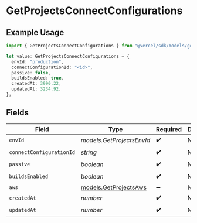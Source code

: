 # GetProjectsConnectConfigurations

## Example Usage

```typescript
import { GetProjectsConnectConfigurations } from "@vercel/sdk/models/getprojectsop.js";

let value: GetProjectsConnectConfigurations = {
  envId: "production",
  connectConfigurationId: "<id>",
  passive: false,
  buildsEnabled: true,
  createdAt: 3990.22,
  updatedAt: 3234.92,
};
```

## Fields

| Field                                                | Type                                                 | Required                                             | Description                                          |
| ---------------------------------------------------- | ---------------------------------------------------- | ---------------------------------------------------- | ---------------------------------------------------- |
| `envId`                                              | *models.GetProjectsEnvId*                            | :heavy_check_mark:                                   | N/A                                                  |
| `connectConfigurationId`                             | *string*                                             | :heavy_check_mark:                                   | N/A                                                  |
| `passive`                                            | *boolean*                                            | :heavy_check_mark:                                   | N/A                                                  |
| `buildsEnabled`                                      | *boolean*                                            | :heavy_check_mark:                                   | N/A                                                  |
| `aws`                                                | [models.GetProjectsAws](../models/getprojectsaws.md) | :heavy_minus_sign:                                   | N/A                                                  |
| `createdAt`                                          | *number*                                             | :heavy_check_mark:                                   | N/A                                                  |
| `updatedAt`                                          | *number*                                             | :heavy_check_mark:                                   | N/A                                                  |